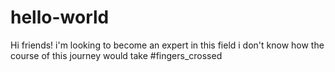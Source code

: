 # hello-world

Hi friends!
i'm looking to become an expert in this field
i don't know how the course of this journey
would take #fingers_crossed
